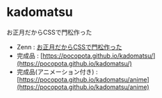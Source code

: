 # kadomatsu
お正月だからCSSで門松作った

- Zenn : [お正月だからCSSで門松作った](https://zenn.dev/pocopota/articles/27e75ddf707113)
- 完成品 : [https://pocopota.github.io/kadomatsu/](https://pocopota.github.io/kadomatsu/)
- 完成品(アニメーション付き) : [https://pocopota.github.io/kadomatsu/anime](https://pocopota.github.io/kadomatsu/anime)
